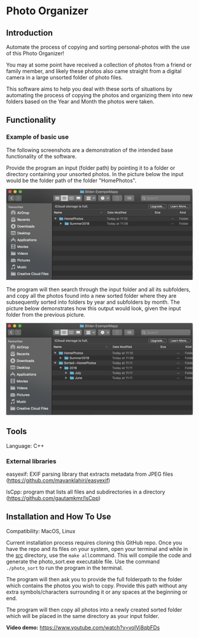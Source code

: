 # Photo Organizer

## Introduction
Automate the process of copying and sorting personal-photos with the use of this Photo Organizer!

You may at some point have received a collection of photos from a friend or family member, and likely these photos also came straight from a digital camera in a large unsorted folder of photo files. 

This software aims to help you deal with these sorts of situations by automating the process of copying the photos and organizing them into new folders based on the Year and Month the photos were taken.

## Functionality

### Example of basic use
The following screenshots are a demonstration of the intended base functionality of the software.

Provide the program an input (folder path) by pointing it to a folder or directory containing your unsorted photos. In the picture below the input would be the folder path of the folder "HomePhotos".

![Picture1](img/PhotoSort-Input.png)

The program will then search through the input folder and all its subfolders, and copy all the photos found into a new sorted folder where they are subsequently sorted into folders by year and subfolders by month. The picture below demonstrates how this output would look, given the input folder from the previous picture.

![Picture2](img/PhotoSort-Output.png)

## Tools
Language: C++

### External libraries
easyexif: EXIF parsing library that extracts metadata from JPEG files (https://github.com/mayanklahiri/easyexif)

lsCpp: program that lists all files and subdirectories in a directory (https://github.com/gautamkmr/lsCpp)

## Installation and How To Use
Compatibility: MacOS, Linux

Current installation process requires cloning this GitHub repo. Once you have the repo and its files on your system, open your terminal and while in the [src](src/) directory, use the `make all`command. This will compile the code and generate the photo_sort.exe executable file. Use the command `./photo_sort` to run the program in the terminal.

The program will then ask you to provide the full folderpath to the folder which contains the photos you wish to copy. Provide this path without any extra symbols/characters surrounding it or any spaces at the beginning or end.

The program will then copy all photos into a newly created sorted folder which will be placed in the same directory as your input folder.

**Video demo:** https://www.youtube.com/watch?v=voIVj8qbFDs

